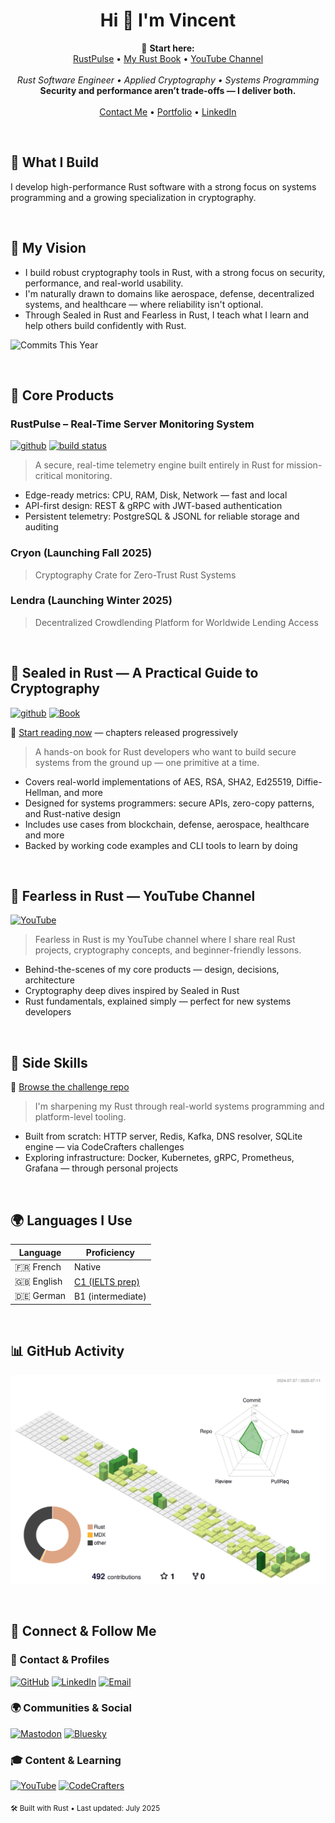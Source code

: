 <h1 align="center">Hi 👋 I'm Vincent</h1>

<p align="center">
  📌 <strong>Start here:</strong><br/>
  <a href="https://github.com/VinEckSie/RustPulse">RustPulse</a> • 
  <a href="https://github.com/VinEckSie/sealed-in-rust">My Rust Book</a> • 
  <a href="https://www.youtube.com/@FearlessInRust">YouTube Channel</a><br/><br/>
  <em>Rust Software Engineer • Applied Cryptography • Systems Programming</em><br/>
  <strong>Security and performance aren’t trade-offs — I deliver both.</strong><br/><br/>
  <a href="mailto:vessystems@pm.me">Contact Me</a> • 
  <a href="https://vinecksie.super.site/">Portfolio</a> • 
  <a href="https://www.linkedin.com/in/vincent-eckert-sierota-926828bb/">LinkedIn</a>
</p>

<br/>

## 🚀 What I Build

I develop high-performance Rust software with a strong focus on systems programming and a growing specialization in cryptography.

<br/>

## 🎯 My Vision
-  I build robust cryptography tools in Rust, with a strong focus on security, performance, and real-world usability.
-  I'm naturally drawn to domains like aerospace, defense, decentralized systems, and healthcare — where reliability isn't optional.
  -  Through Sealed in Rust and Fearless in Rust, I teach what I learn and help others build confidently with Rust.

![Commits This Year](https://img.shields.io/badge/Commits_This_Year-207-informational?style=flat&logo=github)

<br/>

## 🧩 Core Products

### RustPulse – Real-Time Server Monitoring System
[<img alt="github" src="https://img.shields.io/badge/RUSTPULSE-8da0cb?style=for-the-badge&labelColor=555555&logo=github" height="20">](https://github.com/vinecksie/rustpulse)
[<img alt="build status" src="https://img.shields.io/github/actions/workflow/status/vinecksie/rustpulse/ci.yml?branch=main&style=for-the-badge" height="20">](https://github.com/vinecksie/rustpulse/actions?query=branch%3Amain)
<!--
[<img alt="crates.io" src="https://img.shields.io/crates/v/rustpulse.svg?style=for-the-badge&color=fc8d62&logo=rust" height="20">](https://crates.io/crates/rustpulse)
[<img alt="docs.rs" src="https://img.shields.io/badge/docs.rs-rustpulse-66c2a5?style=for-the-badge&labelColor=555555&logo=docs.rs" height="20">](https://docs.rs/rustpulse)
-->

> A secure, real-time telemetry engine built entirely in Rust for mission-critical monitoring.
- Edge-ready metrics: CPU, RAM, Disk, Network — fast and local
- API-first design: REST & gRPC with JWT-based authentication
- Persistent telemetry: PostgreSQL & JSONL for reliable storage and auditing

### Cryon (Launching Fall 2025)
> Cryptography Crate for Zero-Trust Rust Systems
> 
### Lendra (Launching Winter 2025) 
> Decentralized Crowdlending Platform for Worldwide Lending Access

<br/>

## 🔐 Sealed in Rust — A Practical Guide to Cryptography
[<img alt="github" src="https://img.shields.io/badge/SEALED_IN_RUST-8da0cb?style=for-the-badge&labelColor=555555&logo=github" height="20">](https://github.com/vinecksie/sealed-in-rust)
[![Book](https://img.shields.io/badge/Book-Online-blue?style=flat&logo=readthedocs)](https://VinEckSie.github.io/sealed-in-rust)

📖 [Start reading now](https://VinEckSie.github.io/sealed-in-rust) — chapters released progressively
> A hands-on book for Rust developers who want to build secure systems from the ground up — one primitive at a time.

- Covers real-world implementations of AES, RSA, SHA2, Ed25519, Diffie-Hellman, and more
- Designed for systems programmers: secure APIs, zero-copy patterns, and Rust-native design
- Includes use cases from blockchain, defense, aerospace, healthcare and more
- Backed by working code examples and CLI tools to learn by doing

<br/>

## 🎥 Fearless in Rust — YouTube Channel

[![YouTube](https://img.shields.io/badge/Watch_on_YouTube-DD0000?style=flat-square&logo=youtube)](https://www.youtube.com/@FearlessInRust)

> Fearless in Rust is my YouTube channel where I share real Rust projects, cryptography concepts, and beginner-friendly lessons.

- Behind-the-scenes of my core products — design, decisions, architecture  
- Cryptography deep dives inspired by Sealed in Rust 
- Rust fundamentals, explained simply — perfect for new systems developers  

<br/>

## 🧪 Side Skills

📂 [Browse the challenge repo](https://github.com/VinEckSie/side-skills-products)
> I'm sharpening my Rust through real-world systems programming and platform-level tooling.

- Built from scratch: HTTP server, Redis, Kafka, DNS resolver, SQLite engine — via CodeCrafters challenges
- Exploring infrastructure: Docker, Kubernetes, gRPC, Prometheus, Grafana — through personal projects



<br/>

## 🌍 Languages I Use

| Language   | Proficiency    |
|------------|----------------|
| 🇫🇷 French   | Native         |
| 🇬🇧 English  | [C1 (IELTS prep)](https://drive.proton.me/urls/FGH49T2Q9W#tdqOX2hJ65Tq)|
| 🇩🇪 German   | B1 (intermediate) |

<!--
<a href="https://github.com/VinEckSie" align="left"><img src="https://github-readme-stats.vercel.app/api/top-langs/?username=VinEckSie&langs_count=10&title_color=a855f7&text_color=ffffff&icon_color=a855f7&bg_color=1c1917&hide_border=true&locale=en&custom_title=Top%20%Languages" alt="Top Languages" /></a>
-->

<br/>

## 📊 GitHub Activity

[![RustPulse](./assets/profile-green-animate.svg)](https://github.com/VinEckSie/RustPulse)


<br/>

<!--[![CodeCrafters](https://img.shields.io/badge/CodeCrafters-404060?style=for-the-badge)](https://app.codecrafters.io/users/feliposz)-->

## 📡 Connect & Follow Me

### 📇 Contact & Profiles  
[![GitHub](https://img.shields.io/badge/GitHub-000?style=flat-square&logo=github)](https://github.com/VinEckSie)
[![LinkedIn](https://img.shields.io/badge/LinkedIn-0077B5?style=flat-square&logo=linkedin)](https://www.linkedin.com/in/vincent-eckert-sierota-926828bb/)
[![Email](https://img.shields.io/badge/Email-ProtonMail-8B89CC?style=flat-square&logo=protonmail)](mailto:vessystems@pm.me)  

### 🌍 Communities & Social  
[![Mastodon](https://img.shields.io/badge/Mastodon-6364FF?style=flat-square&logo=mastodon)](https://mastodon.social/@vinecksie)
[![Bluesky](https://img.shields.io/badge/Bluesky-1DA1F2?style=flat-square&logo=bluesky)](https://bsky.app/profile/vinecksie.bsky.social)


### 🎓 Content & Learning  
[![YouTube](https://img.shields.io/badge/Fearless_in_Rust-DD0000?style=flat-square&logo=youtube)](https://www.youtube.com/@FearlessInRust)
[![CodeCrafters](https://img.shields.io/badge/CodeCrafters-404060?style=flat-square)](https://app.codecrafters.io/users/VinEckSie)


<sub>🛠️ Built with Rust • Last updated: July 2025</sub>

<!--
<a href="http://www.github.com/VinEckSie"><img src="https://github-readme-stats.vercel.app/api?username=VinEckSie&show_icons=true&hide=&count_private=true&title_color=0891b2&text_color=ffffff&icon_color=0891b2&bg_color=1c1917&hide_border=true&show_icons=true" alt="VinEckSie's GitHub stats" /></a>   


<a href="https://github.com/VinEckSie" align="left"><img src="https://github-readme-stats.vercel.app/api/top-langs/?username=VinEckSie&langs_count=10&title_color=a855f7&text_color=ffffff&icon_color=a855f7&bg_color=1c1917&hide_border=true&locale=en&custom_title=Top%20%Languages" alt="Top Languages" /></a>
-->
<!--
[![Github Contribution Activity](https://github-readme-activity-graph.vercel.app/graph?username=vinecksie&theme=github-compact)](https://github.com/vinecksie/github-readme-activity-graph)
-->

